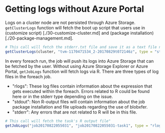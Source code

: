 # Getting logs without Azure Portal
Logs on a cluster node are not persisted through Azure Storage. `getClusterLogs` function will fetch the boot up script that users use in (customize script) [./30-customize-cluster.md] and (package installation) [./20-package-management.md].

```R
# This call will fetch the stderr.txt file and save it as a text file named "pool-errors.txt"
getClusterLogs(cluster, "tvm-1170471534_2-20170829t072146z", type = "stderr", localPath = "abc.txt")
```

In every foreach run, the job will push its logs into Azure Storage that can be fetched by the user. Without using Azure Storage Explorer or Azure Portal, `getJobLogs` function will fetch logs via R. There are three types of log files in the foreach job. 

- "rlogs": These log files contain information about the expression that gets executed within the foreach. Errors related to R could be found here or in the stderr type depending on the issue.
- "stdout": Non R-output files will contain information about the job package installation and file uploads regarding the use of blobxfer. 
- "stderr": Any errors that are not related to R will be in this file. 

```R
# This call will fetch the task's R output file"
getJobLogs("job20170822055031", "job20170822055031-task1", type = "rlogs")
```
